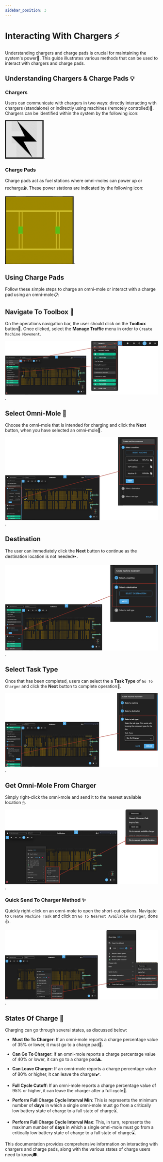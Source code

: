 ```yaml
---
sidebar_position: 3
---
```


# Interacting With Chargers ⚡

Understanding chargers and charge pads is crucial for maintaining the system's power🔌. This guide illustrates various methods that can be used to interact with chargers and charge pads.

## Understanding Chargers & Charge Pads 💡

### Chargers
Users can communicate with chargers in two ways: directly interacting with chargers (standalone) or indirectly using machines (remotely controlled)📡. Chargers can be identified within the system by the following icon: 

![charger icon](assets/interacting-with-chargers/charger-icon.PNG "charger icon").

### Charge Pads
Charge pads act as fuel stations where omni-moles can power up or recharge⛽. These power stations are indicated by the following icon: 

![charge pad icon](assets/interacting-with-chargers/charge-pad-icon.PNG "charge pad icon").

## Using Charge Pads
Follow these simple steps to charge an omni-mole or interact with a charge pad using an omni-mole📋:

## Navigate To Toolbox 🔎

On the operations navigation bar, the user should click on the **Toolbox** button🔧. Once clicked, select the **Manage Traffic** menu in order to `Create Machine Movement`.

![select manage traffic](assets/interacting-with-chargers/select-manage-traffic.png "select manage traffic").

## Select Omni-Mole 📍

Choose the omni-mole that is intended for charging and click the **Next** button, when you have selected an omni-mole🎯.

![select machine](assets/interacting-with-chargers/select-machine.png "select machine").

## Destination

The user can immediately click the **Next** button to continue as the destination location is not needed⏩.

![select destination](assets/interacting-with-chargers/select-destination.png "select destination").

## Select Task Type

Once that has been completed, users can select the a **Task Type** of `Go To Charger` and click the **Next** button to complete operation🎉.

![select task type](assets/interacting-with-chargers/select-task-type.png "select task type").


## Get Omni-Mole From Charger
Simply right-click the omni-mole and send it to the nearest available location 🖱.

![send to nearest available location](assets/interacting-with-chargers/send-to-nearest-available-location.png "send to nearest available location").

### Quick Send To Charger Method ✨
Quickly right-click on an omni-mole to open the short-cut options. Navigate to `Create Machine Task` and click on `Go To Nearest Available Charger`, done👍.

![quick go to charger](assets/interacting-with-chargers/quick-go-to-charger.png "charger go to charger").

## States Of Charge 🚦
Charging can go through several states, as discussed below:

- **Must Go To Charger**: If an omni-mole reports a charge percentage value of 35% or lower, it must go to a charge pad🚨.

- **Can Go To Charger**: If an omni-mole reports a charge percentage value of 40% or lower, it can go to a charge pad⚠️.

- **Can Leave Charger**: If an omni-mole reports a charge percentage value of 80% or higher, it can leave the charger✔️.

- **Full Cycle Cutoff**: If an omni-mole reports a charge percentage value of 95% or higher, it can leave the charger after a full cycle🔋.

- **Perform Full Charge Cycle Interval Min**: This is represents the minimum number of **days** in which a single omni-mole must go from a critically low battery state of charge to a full state of charge⏳.

- **Perform Full Charge Cycle Interval Max**: This, in turn, represents the maximum number of **days** in which a single omni-mole must go from a critically low battery state of charge to a full state of charge⌛.

This documentation provides comprehensive information on interacting with chargers and charge pads, along with the various states of charge users need to know🎓.